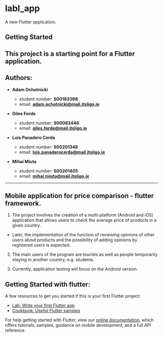 # labl_app

A new Flutter application.

## Getting Started

This project is a starting point for a Flutter application.
---
## Authors:
- **Adam Ochotnicki**
  - student number: **S00182098**
  - email: **adam.ochotnicki@mail.itsligo.ie**

- **Giles Forde**
  - student number: **S00083446**
  - email: **giles.forde@mail.itsligo.ie**

- **Luis Panadero Cerda**
  - student number: **S00201348**
  - email: **luis.panaderocerda@mail.itsligo.ie**

- **Mihai Miuta**
  - student number: **S00201405**
  - email: **mihai.miuta@mail.itsligo.ie**
---
## Mobile application for price comparison - flutter framework.

1. The project involves the creation of a multi-platform (Android and iOS) application that allows users to check the average price of products in a given country.
  - Later, the implementation of the function of reviewing opinions of other users about products and the possibility of adding opinions by registered users is expected.

2. The main users of the program are tourists as well as people temporarily staying in another country, e.g. students.

3. Currently, application testing will focus on the Android version.

## Getting Started with flutter:

A few resources to get you started if this is your first Flutter project:

- [Lab: Write your first Flutter app](https://flutter.dev/docs/get-started/codelab)
- [Cookbook: Useful Flutter samples](https://flutter.dev/docs/cookbook)

For help getting started with Flutter, view our
[online documentation](https://flutter.dev/docs), which offers tutorials,
samples, guidance on mobile development, and a full API reference.
